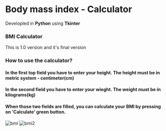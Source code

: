 # Body mass index - Calculator
Developled in <strong>Python</strong> using <strong>Tkinter</strong>
<h3>BMI Calculator</h3
<p>This is 1.0 version and it's final version</p>
<h3>How to use the calculator?</h3>
<h4>In the first top field you have to enter your height. The height must be in metric system - centimeter(cm) </h4>
<h4>In the second field you have to enter your wieght. The weight must be in kilograms(kg)</h4>
<h4>When those two fields are filled, you can calculate your BMI by pressing on 'Calculate' green button.</h4>
<img src="https://i.ibb.co/MMknTs3/bmi.png" alt="bmi" border="0">
<img src="https://i.ibb.co/5Y89q4x/bmi2.png" alt="bmi2" border="0">
